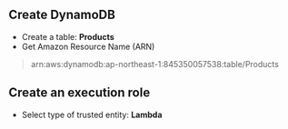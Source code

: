 ## Create DynamoDB
- Create a table: **Products**
- Get Amazon Resource Name (ARN)
> arn:aws:dynamodb:ap-northeast-1:845350057538:table/Products

## Create an execution role
- Select type of trusted entity: **Lambda**
